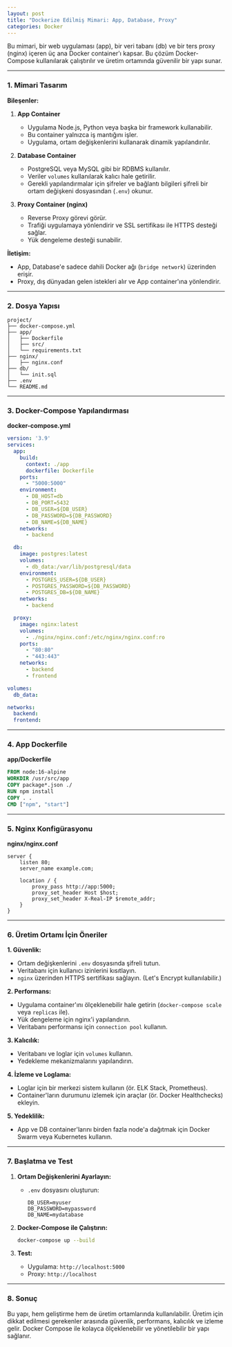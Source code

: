```yaml
---
layout: post
title: "Dockerize Edilmiş Mimari: App, Database, Proxy"
categories: Docker
---
```


Bu mimari, bir web uygulaması (app), bir veri tabanı (db) ve bir ters proxy (nginx) içeren üç ana Docker container'ı kapsar. Bu çözüm Docker-Compose kullanılarak çalıştırılır ve üretim ortamında güvenilir bir yapı sunar.

---

### 1. **Mimari Tasarım**

**Bileşenler:**
1. **App Container**  
   - Uygulama Node.js, Python veya başka bir framework kullanabilir.  
   - Bu container yalnızca iş mantığını işler.
   - Uygulama, ortam değişkenlerini kullanarak dinamik yapılandırılır.

2. **Database Container**  
   - PostgreSQL veya MySQL gibi bir RDBMS kullanılır.  
   - Veriler `volumes` kullanılarak kalıcı hale getirilir.  
   - Gerekli yapılandırmalar için şifreler ve bağlantı bilgileri şifreli bir ortam değişkeni dosyasından (`.env`) okunur.

3. **Proxy Container (nginx)**  
   - Reverse Proxy görevi görür.  
   - Trafiği uygulamaya yönlendirir ve SSL sertifikası ile HTTPS desteği sağlar.  
   - Yük dengeleme desteği sunabilir.

**İletişim:**
- App, Database'e sadece dahili Docker ağı (`bridge network`) üzerinden erişir.
- Proxy, dış dünyadan gelen istekleri alır ve App container'ına yönlendirir.

---

### 2. **Dosya Yapısı**

```plaintext
project/
├── docker-compose.yml
├── app/
│   ├── Dockerfile
│   ├── src/
│   └── requirements.txt
├── nginx/
│   ├── nginx.conf
├── db/
│   └── init.sql
├── .env
└── README.md
```

---

### 3. **Docker-Compose Yapılandırması**

**docker-compose.yml**

```yaml
version: '3.9'
services:
  app:
    build:
      context: ./app
      dockerfile: Dockerfile
    ports:
      - "5000:5000"
    environment:
      - DB_HOST=db
      - DB_PORT=5432
      - DB_USER=${DB_USER}
      - DB_PASSWORD=${DB_PASSWORD}
      - DB_NAME=${DB_NAME}
    networks:
      - backend

  db:
    image: postgres:latest
    volumes:
      - db_data:/var/lib/postgresql/data
    environment:
      - POSTGRES_USER=${DB_USER}
      - POSTGRES_PASSWORD=${DB_PASSWORD}
      - POSTGRES_DB=${DB_NAME}
    networks:
      - backend

  proxy:
    image: nginx:latest
    volumes:
      - ./nginx/nginx.conf:/etc/nginx/nginx.conf:ro
    ports:
      - "80:80"
      - "443:443"
    networks:
      - backend
      - frontend

volumes:
  db_data:

networks:
  backend:
  frontend:
```

---

### 4. **App Dockerfile**

**app/Dockerfile**

```dockerfile
FROM node:16-alpine
WORKDIR /usr/src/app
COPY package*.json ./
RUN npm install
COPY . .
CMD ["npm", "start"]
```

---

### 5. **Nginx Konfigürasyonu**

**nginx/nginx.conf**

```nginx
server {
    listen 80;
    server_name example.com;

    location / {
        proxy_pass http://app:5000;
        proxy_set_header Host $host;
        proxy_set_header X-Real-IP $remote_addr;
    }
}
```

---

### 6. **Üretim Ortamı İçin Öneriler**

**1. Güvenlik:**
- Ortam değişkenlerini `.env` dosyasında şifreli tutun.
- Veritabanı için kullanıcı izinlerini kısıtlayın.
- `nginx` üzerinden HTTPS sertifikası sağlayın. (Let's Encrypt kullanılabilir.)

**2. Performans:**
- Uygulama container'ını ölçeklenebilir hale getirin (`docker-compose scale` veya `replicas` ile).
- Yük dengeleme için nginx'i yapılandırın.
- Veritabanı performansı için `connection pool` kullanın.

**3. Kalıcılık:**
- Veritabanı ve loglar için `volumes` kullanın.
- Yedekleme mekanizmalarını yapılandırın.

**4. İzleme ve Loglama:**
- Loglar için bir merkezi sistem kullanın (ör. ELK Stack, Prometheus).
- Container'ların durumunu izlemek için araçlar (ör. Docker Healthchecks) ekleyin.

**5. Yedeklilik:**
- App ve DB container'larını birden fazla node'a dağıtmak için Docker Swarm veya Kubernetes kullanın.

---

### 7. **Başlatma ve Test**

1. **Ortam Değişkenlerini Ayarlayın:**
   - `.env` dosyasını oluşturun:
     ```
     DB_USER=myuser
     DB_PASSWORD=mypassword
     DB_NAME=mydatabase
     ```

2. **Docker-Compose ile Çalıştırın:**
   ```bash
   docker-compose up --build
   ```

3. **Test:**
   - Uygulama: `http://localhost:5000`
   - Proxy: `http://localhost`

---

### 8. **Sonuç**

Bu yapı, hem geliştirme hem de üretim ortamlarında kullanılabilir. Üretim için dikkat edilmesi gerekenler arasında güvenlik, performans, kalıcılık ve izleme gelir. Docker Compose ile kolayca ölçeklenebilir ve yönetilebilir bir yapı sağlanır.

